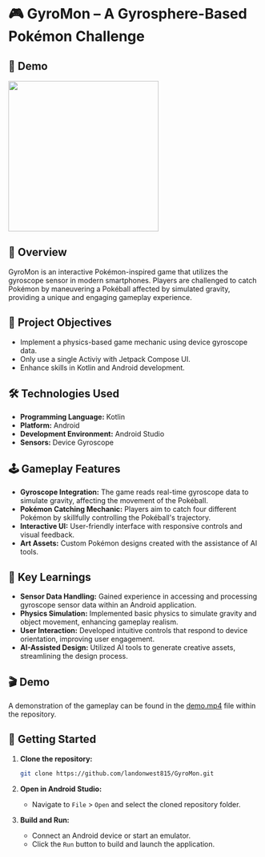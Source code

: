 # 🎮 GyroMon – A Gyrosphere-Based Pokémon Challenge  

## 🎥 Demo

<img src="./assets/demo.gif" height="300"/>

## 📱 Overview

GyroMon is an interactive Pokémon-inspired game that utilizes the gyroscope sensor in modern smartphones. Players are challenged to catch Pokémon by maneuvering a Pokéball affected by simulated gravity, providing a unique and engaging gameplay experience.

## 🎯 Project Objectives

- Implement a physics-based game mechanic using device gyroscope data.
- Only use a single Activiy with Jetpack Compose UI.
- Enhance skills in Kotlin and Android development.

## 🛠️ Technologies Used

- **Programming Language:** Kotlin  
- **Platform:** Android  
- **Development Environment:** Android Studio  
- **Sensors:** Device Gyroscope  

## 🕹️ Gameplay Features

- **Gyroscope Integration:** The game reads real-time gyroscope data to simulate gravity, affecting the movement of the Pokéball.
- **Pokémon Catching Mechanic:** Players aim to catch four different Pokémon by skillfully controlling the Pokéball's trajectory.
- **Interactive UI:** User-friendly interface with responsive controls and visual feedback.
- **Art Assets:** Custom Pokémon designs created with the assistance of AI tools.

## 🧠 Key Learnings

- **Sensor Data Handling:** Gained experience in accessing and processing gyroscope sensor data within an Android application.
- **Physics Simulation:** Implemented basic physics to simulate gravity and object movement, enhancing gameplay realism.
- **User Interaction:** Developed intuitive controls that respond to device orientation, improving user engagement.
- **AI-Assisted Design:** Utilized AI tools to generate creative assets, streamlining the design process.

## 🎬 Demo

A demonstration of the gameplay can be found in the [demo.mp4](./demo.mp4) file within the repository.

## 🚀 Getting Started

1. **Clone the repository:**

    ```bash
    git clone https://github.com/landonwest815/GyroMon.git
    ```

2. **Open in Android Studio:**
    - Navigate to `File` > `Open` and select the cloned repository folder.

3. **Build and Run:**
    - Connect an Android device or start an emulator.
    - Click the `Run` button to build and launch the application.
